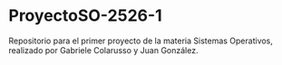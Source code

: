 # ProyectoSO-2526-1
Repositorio para el primer proyecto de la materia Sistemas Operativos, realizado por Gabriele Colarusso y Juan González.
